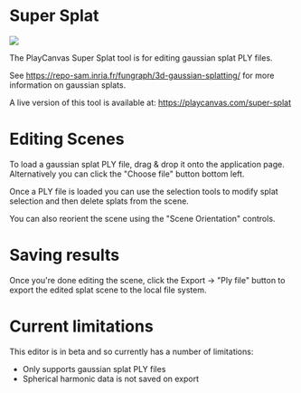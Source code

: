 # Super Splat

![](https://github.com/playcanvas/super-splat/assets/697563/b68bfc02-c651-4488-8ad7-80868decfdee)

The PlayCanvas Super Splat tool is for editing gaussian splat PLY files.

See https://repo-sam.inria.fr/fungraph/3d-gaussian-splatting/ for more information on gaussian splats.

A live version of this tool is available at:
https://playcanvas.com/super-splat

# Editing Scenes

To load a gaussian splat PLY file, drag & drop it onto the application page. Alternatively you can click the "Choose file" button bottom left.

Once a PLY file is loaded you can use the selection tools to modify splat selection and then delete splats from the scene.

You can also reorient the scene using the "Scene Orientation" controls.

# Saving results

Once you're done editing the scene, click the Export -> "Ply file" button to export the edited splat scene to the local file system.

# Current limitations

This editor is in beta and so currently has a number of limitations:
- Only supports gaussian splat PLY files
- Spherical harmonic data is not saved on export
